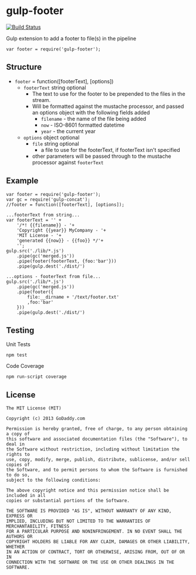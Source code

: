 gulp-footer
===========

[![Build Status](https://travis-ci.org/godaddy/gulp-footer.png)](https://travis-ci.org/godaddy/gulp-footer)

Gulp extension to add a footer to file(s) in the pipeline

    var footer = require('gulp-footer');

Structure
---------

* `footer` = function([footerText], [options])
  * `footerText` string optional
    * The text to use for the footer to be prepended to the files in the stream.
    * Will be formatted against the mustache processor, and passed an options object with the following fields added
      * `filename` - the name of the file being added
      * `now` - ISO-8601 formatted datetime
      * `year` - the current year
  * `options` object optional
    * `file` string optional
      * a file to use for the footerText, if footerText isn't specified
    * other parameters will be passed through to the mustache processor against `footerText`

Example
-------
    var footer = require('gulp-footer');
    var gc = require('gulp-concat');
    //footer = function([footerText], [options]);
    
    ...footerText from string...
    var footerText = '' +
        '/*! {{filename}} - '+
        'Copyright {{year}} MyCompany - '+
        'MIT License - '+
        'generated {{now}} - {{foo}} */'+
        '';
    gulp.src('./lib/*.js')
        .pipe(gc('merged.js'))
        .pipe(footer(footerText, {foo:'bar'}))
        .pipe(gulp.dest('./dist/')
    
    ...options - footerText from file...
    gulp.src('./lib/*.js')
        .pipe(gc('merged.js'))
        .pipe(footer({
            file:__dirname + '/text/footer.txt'
            ,foo:'bar'
        }))
        .pipe(gulp.dest('./dist/')

Testing
-------

Unit Tests

    npm test

Code Coverage

    npm run-script coverage


License
-------

    The MIT License (MIT)

    Copyright (c) 2013 GoDaddy.com

    Permission is hereby granted, free of charge, to any person obtaining a copy of
    this software and associated documentation files (the "Software"), to deal in
    the Software without restriction, including without limitation the rights to
    use, copy, modify, merge, publish, distribute, sublicense, and/or sell copies of
    the Software, and to permit persons to whom the Software is furnished to do so,
    subject to the following conditions:

    The above copyright notice and this permission notice shall be included in all
    copies or substantial portions of the Software.

    THE SOFTWARE IS PROVIDED "AS IS", WITHOUT WARRANTY OF ANY KIND, EXPRESS OR
    IMPLIED, INCLUDING BUT NOT LIMITED TO THE WARRANTIES OF MERCHANTABILITY, FITNESS
    FOR A PARTICULAR PURPOSE AND NONINFRINGEMENT. IN NO EVENT SHALL THE AUTHORS OR
    COPYRIGHT HOLDERS BE LIABLE FOR ANY CLAIM, DAMAGES OR OTHER LIABILITY, WHETHER
    IN AN ACTION OF CONTRACT, TORT OR OTHERWISE, ARISING FROM, OUT OF OR IN
    CONNECTION WITH THE SOFTWARE OR THE USE OR OTHER DEALINGS IN THE SOFTWARE.

